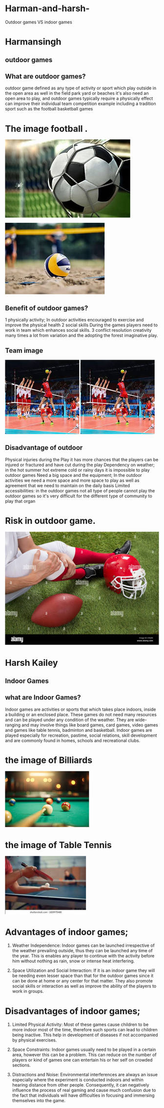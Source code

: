 # Harman-and-harsh-

Outdoor games VS indoor games

# Harmansingh

## outdoor games

## What are outdoor games?

outdoor game defined as any type of activity or sport which play outside in the open area as well in the field park yard or beaches it's also need an open area to play, and outdoor games typically require a physically effect can improve their individual team competition example including a tradition sport such as the football basketball games

# The image football .

![alt text](image/football.jpg)

![alt text](image/volleyball.jpg)

## Benefit of outdoor games?

1 physically activity; In outdoor activities encouraged to exercise and improve the physical health
2 social skills During the games players need to work in team which enhances social skills.
3 conflict resolution creativity many times a lot from variation and the adopting the forest imaginative play.

## Team image

![alt text](<image/team photo.jpg>)
![alt text](<image/team photo.jpg>)

## Disadvantage of outdoor

Physical injuries during the Play it has more chances that the players can be injured or fractured and have cut during the play
Dependency on weather; in the hot summer hot extreme cold or rainy days it is impossible to play outdoor games
Need a big space and the equipment; In the outdoor activities we need a more space and more space to play as well as agreement that we need to maintain on the daily basis
Limited accessibilities: in the outdoor games not all type of people cannot play the outdoor games so it's very difficult for the different type of community to play that organ

# Risk in outdoor game.

![SAS](image/image2.jpg)


# Harsh Kailey

## Indoor Games

## what are Indoor Games?

Indoor games are activities or sports that which takes place indoors, inside a building or an enclosed place. These games do not need many resources and can be played under any condition of the weather. They are wide-ranging and may involve things like board games, card games, video games and games like table tennis, badminton and basketball. Indoor games are played especially for recreation, pastime, social relations, skill development and are commonly found in homes, schools and recreational clubs.

# the image of Billiards
![alt text](download.jpg)

# the image of Table Tennis
![alt text](images.jpg)

# Advantages of indoor games;
1. Weather Independence: Indoor games can be launched irrespective of the weather prevailing outside, thus they can be launched any time of the year. This is enables any player to continue with the activity before him without nothing as rain, snow or intense heat interfering.

2. Space Utilization and Social Interaction: If it is an indoor game they will be needing even lesser space than that for the outdoor games since it can be done at home or any center for that matter. They also promote social skills or interaction as well as improve the ability of the players to work in groups.
# Disadvantages of indoor games;
1. Limited Physical Activity: Most of these games cause children to be more indoor most of the time, therefore such sports can lead to children being inactive. This help in development of diseases if not accompanied by physical exercises.

2. Space Constraints: Indoor games usually need to be played in a certain area, however this can be a problem. This can reduce on the number of players or kind of games one can entertain his or her self on crowded sections.

3. Distractions and Noise: Environmental interferences are always an issue especially where the experiment is conducted indoors and within hearing distance from other people. Consequently, it can negatively influence the process of real gaming and cause much confusion due to the fact that individuals will have difficulties in focusing and immersing themselves into the game.

